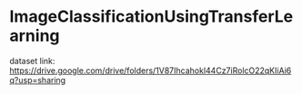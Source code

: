 # ImageClassificationUsingTransferLearning

dataset link:
https://drive.google.com/drive/folders/1V87Ihcahokl44Cz7iRolcO22qKIiAi6q?usp=sharing
